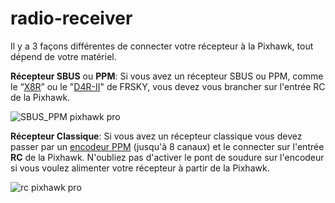 # radio-receiver

Il y a 3 façons différentes de connecter votre récepteur à la Pixhawk, tout dépend de votre matériel.

**Récepteur SBUS** ou **PPM**: Si vous avez un récepteur SBUS ou PPM, comme le “[X8R](https://drotek.com/shop/fr/home/400-recepteur-x8r-de-frsky-.html)” ou le "[D4R-II](https://drotek.com/shop/fr/home/503-recepteur-d4r-ii-4-voies-accst-fr-sky.html)" de FRSKY, vous devez vous brancher sur l'entrée RC de la Pixhawk.

![SBUS\_PPM pixhawk pro](https://drotek.com/wp-content/uploads/2017/01/SBUS_PPM.jpg)

**Récepteur Classique**: Si vous avez un récepteur classique vous devez passer par un [encodeur PPM](https://drotek.com/shop/fr/home/364-ppm-encodeur-8-voies.html?search_query=ppm+&results=9) \(jusqu'à 8 canaux\) et le connecter sur l'entrée **RC** de la Pixhawk. N'oubliez pas d'activer le pont de soudure sur l'encodeur si vous voulez alimenter votre récepteur à partir de la Pixhawk.

![rc pixhawk pro](https://drotek.com/wp-content/uploads/2017/01/PWM.jpg)

